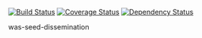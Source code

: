 [![Build Status](https://travis-ci.org/sul-dlss/was-seed-dissemination.svg?branch=master)](https://travis-ci.org/sul-dlss/was-seed-dissemination) [![Coverage Status](https://coveralls.io/repos/sul-dlss/was-seed-dissemination/badge.png)](https://coveralls.io/r/sul-dlss/was-seed-dissemination) [![Dependency Status](https://gemnasium.com/sul-dlss/was-seed-dissemination.svg)](https://gemnasium.com/sul-dlss/was-seed-dissemination) 

was-seed-dissemination